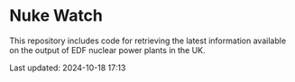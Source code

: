 # Nuke Watch

This repository includes code for retrieving the latest information available on the output of EDF nuclear power plants in the UK.

Last updated: 2024-10-18 17:13